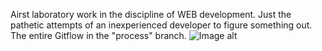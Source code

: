 Аirst laboratory work in the discipline of WEB development. 
Just the pathetic attempts of an inexperienced developer to figure something out.
The entire Gitflow in the "process" branch.
![Image alt](https://github.com/DanilGefest/WEB/edit/process/nu_kakto_tak.png)
